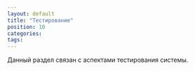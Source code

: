```yaml
---
layout: default
title: "Тестирование"
position: 10
categories: 
tags: 
---
```


Данный раздел связан с аспектами тестирования системы.

 



 

 

